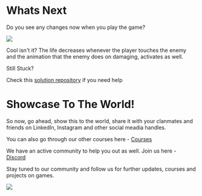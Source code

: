 # Whats Next

Do you see any changes now when you play the game?

![](https://media.giphy.com/media/5VKbvrjxpVJCM/giphy.gif)

Cool isn't it? The life decreases whenever the player touches the enemy and the animation that the enemy does on damaging, activates as well.

Still Stuck?

Check this [solution repository](https://github.com/outscal/Health-And-Damage-System/tree/Solution-Statement) if you need help 
# Showcase To The World!

So now, go ahead, show this to the world, share it with your clanmates and friends on LinkedIn, Instagram and other social meadia handles.

You can also go through our other courses here - [Courses](https://academy.outscal.com/welcome)

We have an active community to help you out as well. Join us here - [Discord](https://discord.com/invite/R4hfXhsWjN)

Stay tuned to our community and follow us for further updates, courses and projects on games.

![](https://media.giphy.com/media/RlkpEoA21mc5iTmgji/giphy.gif)
